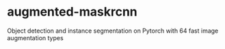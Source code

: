 # augmented-maskrcnn
Object detection and instance segmentation on Pytorch with 64 fast image augmentation types

